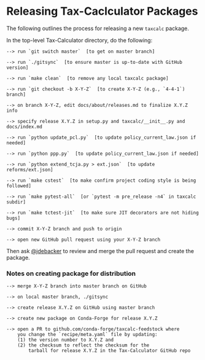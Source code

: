 Releasing Tax-Caclculator Packages
==================================

The following outlines the process for releasing a new `taxcalc` package.

In the top-level Tax-Calculator directory, do the following:

```
--> run `git switch master`  [to get on master branch]

--> run `./gitsync`  [to ensure master is up-to-date with GitHub version]

--> run `make clean`  [to remove any local taxcalc package]

--> run `git checkout -b X-Y-Z`  [to create X-Y-Z (e.g., `4-4-1`) branch]

--> on branch X-Y-Z, edit docs/about/releases.md to finalize X.Y.Z info

--> specify release X.Y.Z in setup.py and taxcalc/__init__.py and docs/index.md

--> run `python update_pcl.py`  [to update policy_current_law.json if needed]

--> run `python ppp.py`  [to update policy_current_law.json if needed]

--> run `python extend_tcja.py > ext.json`  [to update reforms/ext.json]

--> run `make cstest`  [to make confirm project coding style is being followed]

--> run `make pytest-all`  [or `pytest -m pre_release -n4` in taxcalc subdir]

--> run `make tctest-jit`  [to make sure JIT decorators are not hiding bugs]

--> commit X-Y-Z branch and push to origin

--> open new GitHub pull request using your X-Y-Z branch
```

Then ask [@jdebacker](https://github.com/jdebacker/) to review and
merge the pull request and create the package.


### Notes on creating package for distribution

```
--> merge X-Y-Z branch into master branch on GitHub

--> on local master branch, ./gitsync

--> create release X.Y.Z on GitHub using master branch

--> create new package on Conda-Forge for release X.Y.Z

--> open a PR to github.com/conda-forge/taxcalc-feedstock where
    you change the `recipe/meta.yaml` file by updating:
    (1) the version number to X.Y.Z and
    (2) the checksum to reflect the checksum for the
        tarball for release X.Y.Z in the Tax-Calculator GitHub repo
```
